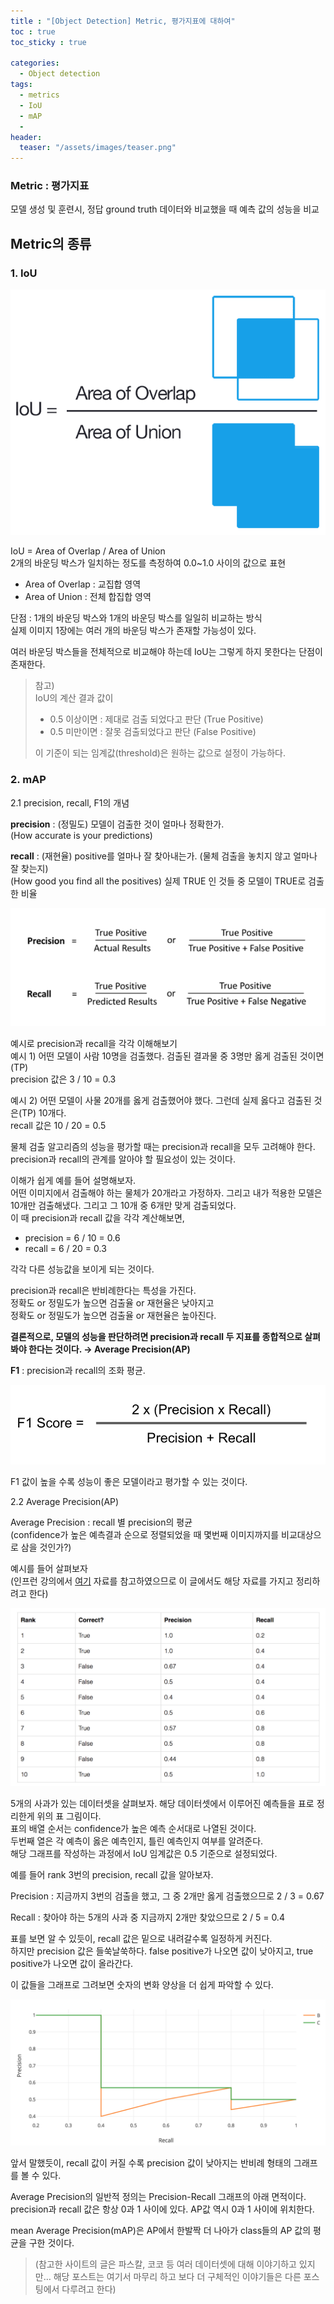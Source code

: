 ```yaml
---
title : "[Object Detection] Metric, 평가지표에 대하여"
toc : true
toc_sticky : true

categories:
  - Object detection
tags:
  - metrics
  - IoU
  - mAP
  - 
header: 
  teaser: "/assets/images/teaser.png"
---
```



### Metric : 평가지표
모델 생성 및 훈련시, 정답 ground truth 데이터와 비교했을 때 예측 값의 성능을 비교

## Metric의 종류
### 1. IoU

![IoU](/assets/images/iou_equation.png)

IoU = Area of Overlap / Area of Union  
2개의 바운딩 박스가 일치하는 정도를 측정하여 0.0~1.0 사이의 값으로 표현  
- Area of Overlap : 교집합 영역
- Area of Union : 전체 합집합 영역

단점 :  1개의 바운딩 박스와 1개의 바운딩 박스를 일일히 비교하는 방식  
실제 이미지 1장에는 여러 개의 바운딩 박스가 존재할 가능성이 있다.

여러 바운딩 박스들을 전체적으로 비교해야 하는데 IoU는 그렇게 하지 못한다는 단점이 존재한다.


> 참고)  
> IoU의 계산 결과 값이  
> - 0.5 이상이면 : 제대로 검출 되었다고 판단 (True Positive)  
> - 0.5 미만이면 : 잘못 검출되었다고 판단 (False Positive)
> 
> 이 기준이 되는 임계값(threshold)은 원하는 값으로 설정이 가능하다.



### 2. mAP
2.1 precision, recall, F1의 개념  

**precision** : (정밀도) 모델이 검출한 것이 얼마나 정확한가.  
(How accurate is your predictions)  

**recall** : (재현율) positive를 얼마나 잘 찾아내는가. (물체 검출을 놓치지 않고 얼마나 잘 찾는지)  
(How good you find all the positives) 실제 TRUE 인 것들 중 모델이 TRUE로 검출한 비율


![Precision, Recall formula](/assets/images/precision&recall.png)

예시로 precision과 recall을 각각 이해해보기  
예시 1) 어떤 모델이 사람 10명을 검출했다. 검출된 결과물 중 3명만 옳게 검출된 것이면(TP)  
precision 값은 3 / 10 = 0.3

예시 2) 어떤 모델이 사물 20개를 옳게 검출했어야 했다. 그런데 실제 옳다고 검출된 것은(TP) 10개다.  
recall 값은 10 / 20 = 0.5 

물체 검출 알고리즘의 성능을 평가할 때는 precision과 recall을 모두 고려해야 한다.
precision과 recall의 관계를 알아야 할 필요성이 있는 것이다.

이해가 쉽게 예를 들어 설명해보자.  
어떤 이미지에서 검출해야 하는 물체가 20개라고 가정하자. 그리고 내가 적용한 모델은 10개만 검출해냈다. 그리고 그 10개 중 6개만 맞게 검출되었다.  
이 때 precision과 recall 값을 각각 계산해보면,  
- precision  = 6 / 10 = 0.6  
- recall = 6 / 20 = 0.3  

각각 다른 성능값을 보이게 되는 것이다.

precision과 recall은 반비례한다는 특성을 가진다.  
정확도 or 정밀도가 높으면 검출율 or 재현율은 낮아지고  
정확도 or 정밀도가 높으면 검출율 or 재현율은 높아진다.  

**결론적으로, 모델의 성능을 판단하려면 precision과 recall 두 지표를 종합적으로 살펴봐야 한다는 것이다. → Average Precision(AP)**

**F1** : precision과 recall의 조화 평균.

![F1 formula](/assets/images/f1_score.png)

F1 값이 높을 수록 성능이 좋은 모델이라고 평가할 수 있는 것이다.


2.2 Average Precision(AP)  

Average Precision : recall 별 precision의 평균  
(confidence가 높은 예측결과 순으로 정렬되었을 때 몇번째 이미지까지를 비교대상으로 삼을 것인가?)

예시를 들어 살펴보자  
(인프런 강의에서 [여기](https://jonathan-hui.medium.com/map-mean-average-precision-for-object-detection-45c121a31173) 자료를 참고하였으므로 이 글에서도 해당 자료를 가지고 정리하려고 한다)

![dataset](/assets/images/ap_example.png)

5개의 사과가 있는 데이터셋을 살펴보자. 해당 데이터셋에서 이루어진 예측들을 표로 정리한게 위의 표 그림이다.  
표의 배열 순서는 confidence가 높은 예측 순서대로 나열된 것이다.  
두번째 열은 각 예측이 옳은 예측인지, 틀린 예측인지 여부를 알려준다.  
해당 그래프를 작성하는 과정에서 IoU 임계값은 0.5 기준으로 설정되었다.


예를 들어 rank 3번의 precision, recall 값을 알아보자.  

Precision : 지금까지 3번의 검출을 했고, 그 중 2개만 옳게 검출했으므로 2 / 3 = 0.67  

Recall : 찾아야 하는 5개의 사과 중 지금까지 2개만 찾았으므로 2 / 5 = 0.4  

표를 보면 알 수 있듯이, recall 값은 밑으로 내려갈수록 일정하게 커진다.  
하지만 precision 값은 들쑥날쑥하다. false positive가 나오면 값이 낮아지고, true positive가 나오면 값이 올라간다.


이 값들을 그래프로 그려보면 숫자의 변화 양상을 더 쉽게 파악할 수 있다.

![precision-recall curve](/assets/images/precision_recall_curve.png)

앞서 말했듯이, recall 값이 커질 수록 precision 값이 낮아지는 반비례 형태의 그래프를 볼 수 있다.

Average Precision의 일반적 정의는 Precision-Recall 그래프의 아래 면적이다.
precision과 recall 값은 항상 0과 1 사이에 있다. AP값 역시 0과 1 사이에 위치한다.

mean Average Precision(mAP)은 AP에서 한발짝 더 나아가 class들의 AP 값의 평균을 구한 것이다.

> (참고한 사이트의 글은 파스칼, 코코 등 여러 데이터셋에 대해 이야기하고 있지만… 해당 포스트는 여기서 마무리 하고 보다 더 구체적인 이야기들은 다른 포스팅에서 다루려고 한다)
